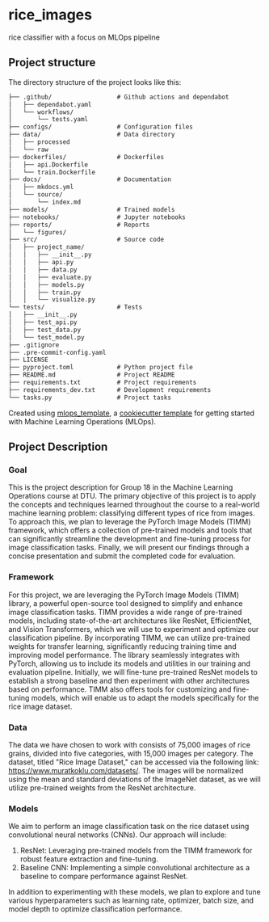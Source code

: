 # rice_images

rice classifier with a focus on MLOps pipeline

## Project structure

The directory structure of the project looks like this:
```txt
├── .github/                  # Github actions and dependabot
│   ├── dependabot.yaml
│   └── workflows/
│       └── tests.yaml
├── configs/                  # Configuration files
├── data/                     # Data directory
│   ├── processed
│   └── raw
├── dockerfiles/              # Dockerfiles
│   ├── api.Dockerfile
│   └── train.Dockerfile
├── docs/                     # Documentation
│   ├── mkdocs.yml
│   └── source/
│       └── index.md
├── models/                   # Trained models
├── notebooks/                # Jupyter notebooks
├── reports/                  # Reports
│   └── figures/
├── src/                      # Source code
│   ├── project_name/
│   │   ├── __init__.py
│   │   ├── api.py
│   │   ├── data.py
│   │   ├── evaluate.py
│   │   ├── models.py
│   │   ├── train.py
│   │   └── visualize.py
└── tests/                    # Tests
│   ├── __init__.py
│   ├── test_api.py
│   ├── test_data.py
│   └── test_model.py
├── .gitignore
├── .pre-commit-config.yaml
├── LICENSE
├── pyproject.toml            # Python project file
├── README.md                 # Project README
├── requirements.txt          # Project requirements
├── requirements_dev.txt      # Development requirements
└── tasks.py                  # Project tasks
```


Created using [mlops_template](https://github.com/SkafteNicki/mlops_template),
a [cookiecutter template](https://github.com/cookiecutter/cookiecutter) for getting
started with Machine Learning Operations (MLOps).

## Project Description

### Goal

This is the project description for Group 18 in the Machine Learning Operations course at DTU. The primary objective of this project is to apply the concepts and techniques learned throughout the course to a real-world machine learning problem: classifying different types of rice from images. To approach this, we plan to leverage the PyTorch Image Models (TIMM) framework, which offers a collection of pre-trained models and tools that can significantly streamline the development and fine-tuning process for image classification tasks. Finally, we will present our findings through a concise presentation and submit the completed code for evaluation.

### Framework
For this project, we are leveraging the PyTorch Image Models (TIMM) library, a powerful open-source tool designed to simplify and enhance image classification tasks. TIMM provides a wide range of pre-trained models, including state-of-the-art architectures like ResNet, EfficientNet, and Vision Transformers, which we will use to experiment and optimize our classification pipeline. By incorporating TIMM, we can utilize pre-trained weights for transfer learning, significantly reducing training time and improving model performance. The library seamlessly integrates with PyTorch, allowing us to include its models and utilities in our training and evaluation pipeline. Initially, we will fine-tune pre-trained ResNet models to establish a strong baseline and then experiment with other architectures based on performance. TIMM also offers tools for customizing and fine-tuning models, which will enable us to adapt the models specifically for the rice image dataset.

### Data
The data we have chosen to work with consists of 75,000 images of rice grains, divided into five categories, with 15,000 images per category. The dataset, titled "Rice Image Dataset," can be accessed via the following link: https://www.muratkoklu.com/datasets/. The images will be normalized using the mean and standard deviations of the ImageNet dataset, as we will utilize pre-trained weights from the ResNet architecture.

### Models

We aim to perform an image classification task on the rice dataset using convolutional neural networks (CNNs). Our approach will include:

1.  ResNet: Leveraging pre-trained models from the TIMM framework for robust feature extraction and fine-tuning.
2.  Baseline CNN: Implementing a simple convolutional architecture as a baseline to compare performance against ResNet.

In addition to experimenting with these models, we plan to explore and tune various hyperparameters such as learning rate, optimizer, batch size, and model depth to optimize classification performance.
